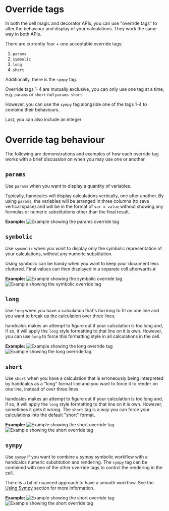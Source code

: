 # Override tags
In both the cell magic and decorator APIs, you can use "override tags" to alter the behaviour and display of your calculations. They work the same way in both APIs.

There are currently four + one acceptable override tags:

1. `params`
2. `symbolic`
3. `long`
4. `short`

Additionally, there is the `sympy` tag.

Override tags 1-4 are mutually exclusive, you can only use one tag at a time, e.g. `params` or `short` not `params short`. 

However, you can use the `sympy` tag alongside one of the tags 1-4 to combine their behaviours.

Last, you can also include an integer

# Override tag behaviour
The following are demonstrations and examples of how each override tag works with a brief discussion on when you may use one or another.

## `params`
Use `params` when you want to display a quantity of variables. 

Typically, handcalcs will display calculations vertically, one after another. By using `params`, the variables will be arranged in three columns (to save vertical space) and will be in the format of `var = value` without showing any formulas or numeric substitutions other than the final result.

**Example:**
![Example showing the params override tag](../images/params.png)

## `symbolic`
Use `symbolic` when you want to display only the symbolic representation of your calculations, without any numeric substitution. 

Using symbolic can be handy when you want to keep your document less cluttered. Final values can then displayed in a separate cell afterwards.#

**Example:**
![Example showing the symbolic override tag](../images/symbolic1.png)
![Example showing the symbolic override tag](../images/symbolic2.png)

## `long`
Use `long` when you have a calculation that's _too long_ to fit on one line and you want to break up the calculation over three lines. 

handcalcs makes an attempt to figure out if your calculation is too long and, if so, it will apply the `long` style formatting to that line on it is own. However, you can use `long` to force this formatting style in all calculations in the cell.

**Example:**
![Example showing the long override tag](../images/long1.png)
![Example showing the long override tag](../images/long2.png)

## `short`
Use `short` when you have a calculation that is erroneously being interpreted by handcalcs as a "long" format line and you want to force it to render on one line, instead of over three lines. 

handcalcs makes an attempt to figure out if your calculation is too long and, if so, it will apply the `long` style formatting to that line on it is own. However, sometimes it gets it wrong. The `short` tag is a way you can force your calculations into the default "short" format.

**Example:**
![Example showing the short override tag](../images/short1.png)
![Example showing the short override tag](../images/short2.png)

## `sympy`
Use `sympy` if you want to combine a sympy symbolic workflow with a handcalcs numeric substitution and rendering. The `sympy` tag can be combined with one of the other override tags to control the rendering in the cell.

There is a bit of nuanced approach to have a smooth workflow. See the [Using Sympy](sympy.md) section for more information. 

**Example:**
![Example showing the short override tag](../images/sympy1.png)
![Example showing the short override tag](../images/sympy2.png)